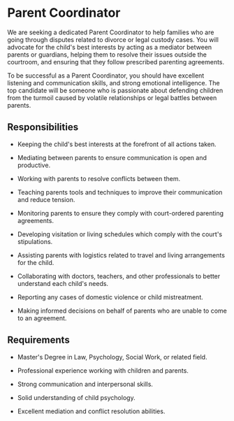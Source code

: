 # Parent Coordinator

We are seeking a dedicated Parent Coordinator to help families who are going through disputes related to divorce or legal custody cases. You will advocate for the child's best interests by acting as a mediator between parents or guardians, helping them to resolve their issues outside the courtroom, and ensuring that they follow prescribed parenting agreements.

To be successful as a Parent Coordinator, you should have excellent listening and communication skills, and strong emotional intelligence. The top candidate will be someone who is passionate about defending children from the turmoil caused by volatile relationships or legal battles between parents.

## Responsibilities

* Keeping the child's best interests at the forefront of all actions taken.

* Mediating between parents to ensure communication is open and productive.

* Working with parents to resolve conflicts between them.

* Teaching parents tools and techniques to improve their communication and reduce tension.

* Monitoring parents to ensure they comply with court-ordered parenting agreements.

* Developing visitation or living schedules which comply with the court's stipulations.

* Assisting parents with logistics related to travel and living arrangements for the child.

* Collaborating with doctors, teachers, and other professionals to better understand each child's needs.

* Reporting any cases of domestic violence or child mistreatment.

* Making informed decisions on behalf of parents who are unable to come to an agreement.

## Requirements

* Master's Degree in Law, Psychology, Social Work, or related field.

* Professional experience working with children and parents.

* Strong communication and interpersonal skills.

* Solid understanding of child psychology.

* Excellent mediation and conflict resolution abilities.

